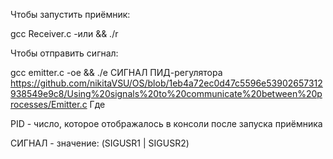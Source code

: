 Чтобы запустить приёмник:

gcc Receiver.c -или && ./r

Чтобы отправить сигнал:

gcc emitter.c -oe && ./e СИГНАЛ ПИД-регулятора
https://github.com/nikitaVSU/OS/blob/1eb4a72ec0d47c5596e53902657312938549e9c8/Using%20signals%20to%20communicate%20between%20processes/Emitter.c
Где

PID - число, которое отображалось в консоли после запуска приёмника

СИГНАЛ - значение: (SIGUSR1 | SIGUSR2)
